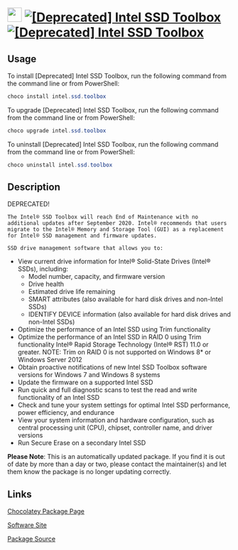 ﻿# <img src="https://cdn.jsdelivr.net/gh/mkevenaar/chocolatey-packages@2a0d1b78a421771353d15c06da4341ae2b325cda/icons/intel.ssd.toolbox.png" width="32" height="32"/> [![[Deprecated] Intel SSD Toolbox](https://img.shields.io/chocolatey/v/intel.ssd.toolbox.svg?label=%5BDeprecated%5D+Intel+SSD+Toolbox)](https://community.chocolatey.org/packages/intel.ssd.toolbox) [![[Deprecated] Intel SSD Toolbox](https://img.shields.io/chocolatey/dt/intel.ssd.toolbox.svg)](https://community.chocolatey.org/packages/intel.ssd.toolbox)

## Usage

To install [Deprecated] Intel SSD Toolbox, run the following command from the command line or from PowerShell:

```powershell
choco install intel.ssd.toolbox
```

To upgrade [Deprecated] Intel SSD Toolbox, run the following command from the command line or from PowerShell:

```powershell
choco upgrade intel.ssd.toolbox
```

To uninstall [Deprecated] Intel SSD Toolbox, run the following command from the command line or from PowerShell:

```powershell
choco uninstall intel.ssd.toolbox
```

## Description

DEPRECATED!

    The Intel® SSD Toolbox will reach End of Maintenance with no additional updates after September 2020. Intel® recommends that users migrate to the Intel® Memory and Storage Tool (GUI) as a replacement for Intel® SSD management and firmware updates.
    
    SSD drive management software that allows you to:

- View current drive information for Intel® Solid-State Drives (Intel® SSDs), including:
  - Model number, capacity, and firmware version
  - Drive health
  - Estimated drive life remaining
  - SMART attributes (also available for hard disk drives and non-Intel SSDs)
  - IDENTIFY DEVICE information (also available for hard disk drives and non-Intel SSDs)
- Optimize the performance of an Intel SSD using Trim functionality
- Optimize the performance of an Intel SSD in RAID 0 using Trim functionality Intel® Rapid Storage Technology (Intel® RST) 11.0 or greater. NOTE: Trim on RAID 0 is not supported on Windows 8* or Windows Server 2012
- Obtain proactive notifications of new Intel SSD Toolbox software versions for Windows 7 and Windows 8 systems
- Update the firmware on a supported Intel SSD
- Run quick and full diagnostic scans to test the read and write functionality of an Intel SSD
- Check and tune your system settings for optimal Intel SSD performance, power efficiency, and endurance
- View your system information and hardware configuration, such as central processing unit (CPU), chipset, controller name, and driver versions
- Run Secure Erase on a secondary Intel SSD

**Please Note**: This is an automatically updated package. If you find it is
out of date by more than a day or two, please contact the maintainer(s) and
let them know the package is no longer updating correctly.


## Links

[Chocolatey Package Page](https://community.chocolatey.org/packages/intel.ssd.toolbox)

[Software Site](https://downloadcenter.intel.com/download/30058/Intel-Memory-and-Storage-Tool-GUI)

[Package Source](https://github.com/mkevenaar/chocolatey-packages/tree/master/deprecated/intel.ssd.toolbox)

